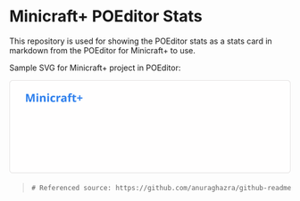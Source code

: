 # Minicraft+ POEditor Stats

This repository is used for showing the POEditor stats as a stats card in markdown from the POEditor for Minicraft+ to use.

Sample SVG for Minicraft+ project in POEditor:

![Minicraft+ POEditor Stats](docs/poeditor_stats.svg)

> ```diff
> # Referenced source: https://github.com/anuraghazra/github-readme-stats
> ```
